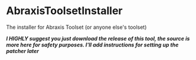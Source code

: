 # AbraxisToolsetInstaller
The installer for Abraxis Toolset (or anyone else's toolset)

***I HIGHLY suggest you just download the release of this tool, the source is more here for safety purposes. I'll add instructions for setting up the patcher later***

